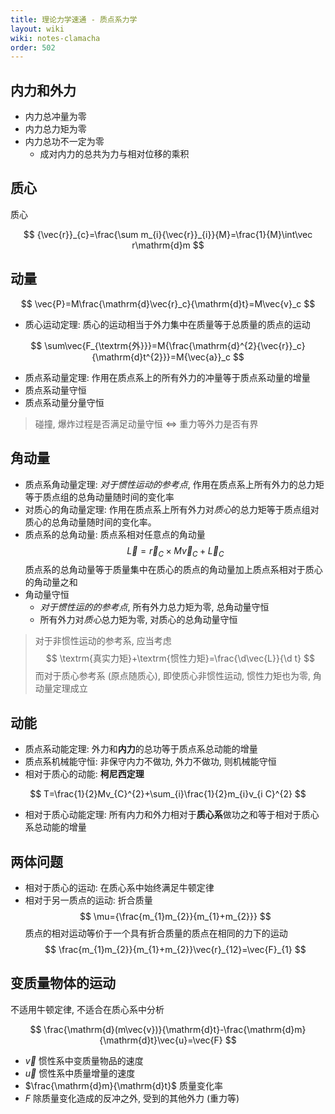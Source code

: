 ```yaml
---
title: 理论力学速通 - 质点系力学
layout: wiki
wiki: notes-clamacha
order: 502
---
```


## 内力和外力

- 内力总冲量为零
- 内力总力矩为零
- 内力总功不一定为零
  - 成对内力的总共为力与相对位移的乘积

## 质心

质心

$$
{\vec{r}}_{c}=\frac{\sum m_{i}{\vec{r}}_{i}}{M}=\frac{1}{M}\int\vec r\mathrm{d}m
$$

## 动量

$$
\vec{P}=M\frac{\mathrm{d}\vec{r}_c}{\mathrm{d}t}=M\vec{v}_c
$$

- 质心运动定理: 质心的运动相当于外力集中在质量等于总质量的质点的运动

$$
\sum\vec{F_{\textrm{外}}}=M{\frac{\mathrm{d}^{2}{\vec{r}}_c}{\mathrm{d}t^{2}}}=M{\vec{a}}_c
$$

- 质点系动量定理: 作用在质点系上的所有外力的冲量等于质点系动量的增量
- 质点系动量守恒
- 质点系动量分量守恒

> 碰撞, 爆炸过程是否满足动量守恒 $\iff$ 重力等外力是否有界

## 角动量

- 质点系角动量定理: *对于惯性运动的参考点*, 作用在质点系上所有外力的总力矩等于质点组的总角动量随时间的变化率
- 对质心的角动量定理: 作用在质点系上所有外力对*质心*的总力矩等于质点组对质心的总角动量随时间的变化率。
- 质点系的总角动量: 质点系相对任意点的角动量
  $$
  \vec{L}=\vec{r}_{C}\times M\vec{v}_{C}+\vec{L}_{C}
  $$ 
  质点系的总角动量等于质量集中在质心的质点的角动量加上质点系相对于质心的角动量之和
- 角动量守恒
  - *对于惯性运的的参考点*, 所有外力总力矩为零, 总角动量守恒
  - 所有外力对*质心*总力矩为零, 对质心的总角动量守恒
  
> 对于非惯性运动的参考系, 应当考虑
> $$
> \textrm{真实力矩}+\textrm{惯性力矩}=\frac{\d\vec{L}}{\d t}
> $$
> 而对于质心参考系 (原点随质心), 即使质心非惯性运动, 惯性力矩也为零, 角动量定理成立

## 动能

- 质点系动能定理: 外力和**内力**的总功等于质点系总动能的增量
- 质点系机械能守恒: 非保守内力不做功, 外力不做功, 则机械能守恒
- 相对于质心的动能: **柯尼西定理**

$$
T=\frac{1}{2}Mv_{C}^{2}+\sum_{i}\frac{1}{2}m_{i}v_{i C}^{2}
$$

- 相对于质心动能定理: 所有内力和外力相对于**质心系**做功之和等于相对于质心系总动能的增量

## 两体问题

- 相对于质心的运动: 在质心系中始终满足牛顿定律
- 相对于另一质点的运动: 折合质量 
  $$
  \mu={\frac{m_{1}m_{2}}{m_{1}+m_{2}}}
  $$
  质点的相对运动等价于一个具有折合质量的质点在相同的力下的运动
  $$
  \frac{m_{1}m_{2}}{m_{1}+m_{2}}\vec{r}_{12}=\vec{F}_{1}
  $$

## 变质量物体的运动

不适用牛顿定律, 不适合在质心系中分析

$$
\frac{\mathrm{d}(m\vec{v})}{\mathrm{d}t}-\frac{\mathrm{d}m}{\mathrm{d}t}\vec{u}=\vec{F}
$$

- $\vec{v}$ 惯性系中变质量物品的速度
- $\vec{u}$ 惯性系中质量增量的速度
- $\frac{\mathrm{d}m}{\mathrm{d}t}$ 质量变化率
- $F$ 除质量变化造成的反冲之外, 受到的其他外力 (重力等)
